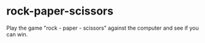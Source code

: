 # rock-paper-scissors

Play the game "rock - paper - scissors" against the computer and see if you can win.
